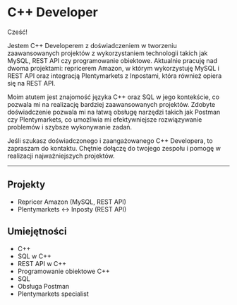 # C++ Developer

Cześć! 

Jestem C++ Developerem z doświadczeniem w tworzeniu zaawansowanych projektów z wykorzystaniem technologii takich jak MySQL, REST API czy programowanie obiektowe. Aktualnie pracuję nad dwoma projektami: repricerem Amazon, w którym wykorzystuję MySQL i REST API oraz integracją Plentymarkets z Inpostami, która również opiera się na REST API. 

Moim atutem jest znajomość języka C++ oraz SQL w jego kontekście, co pozwala mi na realizację bardziej zaawansowanych projektów. Zdobyte doświadczenie pozwala mi na łatwą obsługę narzędzi takich jak Postman czy Plentymarkets, co umożliwia mi efektywniejsze rozwiązywanie problemów i szybsze wykonywanie zadań. 

Jeśli szukasz doświadczonego i zaangażowanego C++ Developera, to zapraszam do kontaktu. Chętnie dołączę do twojego zespołu i pomogę w realizacji najważniejszych projektów.


---


## Projekty
- Repricer Amazon (MySQL, REST API)
- Plentymarkets <-> Inposty (REST API)

## Umiejętności
- C++
- SQL w C++
- REST API w C++
- Programowanie obiektowe C++
- SQL
- Obsługa Postman
- Plentymarkets specialist
